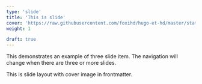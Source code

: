 ```yaml
---
type: 'slide'
title: 'This is slide'
cover: 'https://raw.githubusercontent.com/foxihd/hugo-et-hd/master/static/svg/flowlines/28.svg'
weight: 1

draft: true
---
```


This demonstrates an example of three slide item. The navigation will change when there are three or more slides.

This is slide layout with cover image in frontmatter.